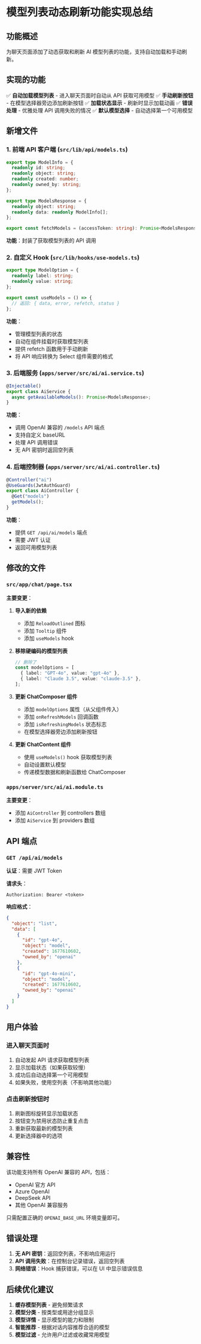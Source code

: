 # 模型列表动态刷新功能实现总结

## 功能概述

为聊天页面添加了动态获取和刷新 AI 模型列表的功能，支持自动加载和手动刷新。

## 实现的功能

✅ **自动加载模型列表** - 进入聊天页面时自动从 API 获取可用模型
✅ **手动刷新按钮** - 在模型选择器旁边添加刷新按钮
✅ **加载状态显示** - 刷新时显示加载动画
✅ **错误处理** - 优雅处理 API 调用失败的情况
✅ **默认模型选择** - 自动选择第一个可用模型

## 新增文件

### 1. 前端 API 客户端 (`src/lib/api/models.ts`)

```typescript
export type ModelInfo = {
  readonly id: string;
  readonly object: string;
  readonly created: number;
  readonly owned_by: string;
};

export type ModelsResponse = {
  readonly object: string;
  readonly data: readonly ModelInfo[];
};

export const fetchModels = (accessToken: string): Promise<ModelsResponse>;
```

**功能**：封装了获取模型列表的 API 调用

### 2. 自定义 Hook (`src/lib/hooks/use-models.ts`)

```typescript
export type ModelOption = {
  readonly label: string;
  readonly value: string;
};

export const useModels = () => {
  // 返回: { data, error, refetch, status }
};
```

**功能**：
- 管理模型列表的状态
- 自动在组件挂载时获取模型列表
- 提供 refetch 函数用于手动刷新
- 将 API 响应转换为 Select 组件需要的格式

### 3. 后端服务 (`apps/server/src/ai/ai.service.ts`)

```typescript
@Injectable()
export class AiService {
  async getAvailableModels(): Promise<ModelsResponse>;
}
```

**功能**：
- 调用 OpenAI 兼容的 `/models` API 端点
- 支持自定义 baseURL
- 处理 API 调用错误
- 无 API 密钥时返回空列表

### 4. 后端控制器 (`apps/server/src/ai/ai.controller.ts`)

```typescript
@Controller("ai")
@UseGuards(JwtAuthGuard)
export class AiController {
  @Get("models")
  getModels();
}
```

**功能**：
- 提供 `GET /api/ai/models` 端点
- 需要 JWT 认证
- 返回可用模型列表

## 修改的文件

### `src/app/chat/page.tsx`

**主要变更**：

1. **导入新的依赖**
   - 添加 `ReloadOutlined` 图标
   - 添加 `Tooltip` 组件
   - 添加 `useModels` hook

2. **移除硬编码的模型列表**
   ```typescript
   // 删除了
   const modelOptions = [
     { label: "GPT-4o", value: "gpt-4o" },
     { label: "Claude 3.5", value: "claude-3.5" },
   ];
   ```

3. **更新 ChatComposer 组件**
   - 添加 `modelOptions` 属性（从父组件传入）
   - 添加 `onRefreshModels` 回调函数
   - 添加 `isRefreshingModels` 状态标志
   - 在模型选择器旁边添加刷新按钮

4. **更新 ChatContent 组件**
   - 使用 `useModels()` hook 获取模型列表
   - 自动设置默认模型
   - 传递模型数据和刷新函数给 ChatComposer

### `apps/server/src/ai/ai.module.ts`

**主要变更**：
- 添加 `AiController` 到 controllers 数组
- 添加 `AiService` 到 providers 数组

## API 端点

### `GET /api/ai/models`

**认证**：需要 JWT Token

**请求头**：
```
Authorization: Bearer <token>
```

**响应格式**：
```json
{
  "object": "list",
  "data": [
    {
      "id": "gpt-4o",
      "object": "model",
      "created": 1677610602,
      "owned_by": "openai"
    },
    {
      "id": "gpt-4o-mini",
      "object": "model",
      "created": 1677610602,
      "owned_by": "openai"
    }
  ]
}
```

## 用户体验

### 进入聊天页面时
1. 自动发起 API 请求获取模型列表
2. 显示加载状态（如果获取较慢）
3. 成功后自动选择第一个可用模型
4. 如果失败，使用空列表（不影响其他功能）

### 点击刷新按钮时
1. 刷新图标旋转显示加载状态
2. 按钮变为禁用状态防止重复点击
3. 重新获取最新的模型列表
4. 更新选择器中的选项

## 兼容性

该功能支持所有 OpenAI 兼容的 API，包括：
- OpenAI 官方 API
- Azure OpenAI
- DeepSeek API
- 其他 OpenAI 兼容服务

只需配置正确的 `OPENAI_BASE_URL` 环境变量即可。

## 错误处理

1. **无 API 密钥**：返回空列表，不影响应用运行
2. **API 调用失败**：在控制台记录错误，返回空列表
3. **网络错误**：Hook 捕获错误，可以在 UI 中显示错误信息

## 后续优化建议

1. **缓存模型列表** - 避免频繁请求
2. **模型分类** - 按类型或用途分组显示
3. **模型详情** - 显示模型的能力和限制
4. **智能推荐** - 根据对话内容推荐合适的模型
5. **模型过滤** - 允许用户过滤或收藏常用模型
